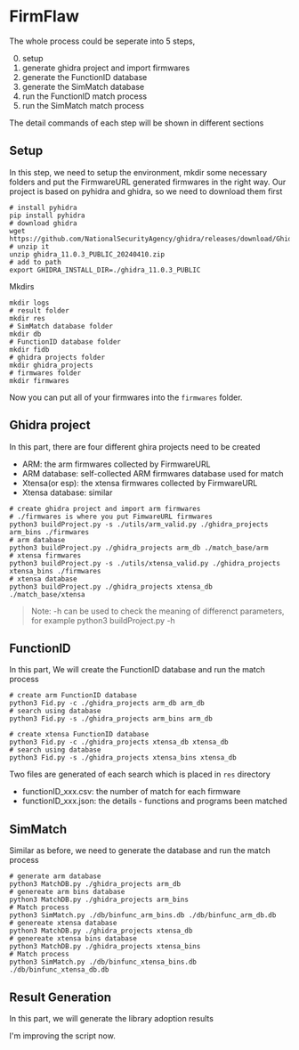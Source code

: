 # FirmFlaw

The whole process could be seperate into 5 steps, 

0. setup 
1. generate ghidra project and import firmwares
2. generate the FunctionID database
3. generate the SimMatch database
4. run the FunctionID match process
5. run the SimMatch match process

The detail commands of each step will be shown in different sections 

## Setup
In this step, we need to setup the environment, mkdir some necessary folders and put the FirmwareURL generated firmwares in the right way.
Our project is based on pyhidra and ghidra, so we need to download them first 

```shell
# install pyhidra 
pip install pyhidra
# download ghidra
wget https://github.com/NationalSecurityAgency/ghidra/releases/download/Ghidra_11.0.3_build/ghidra_11.0.3_PUBLIC_20240410.zip
# unzip it 
unzip ghidra_11.0.3_PUBLIC_20240410.zip
# add to path
export GHIDRA_INSTALL_DIR=./ghidra_11.0.3_PUBLIC
```

Mkdirs
```shell
mkdir logs
# result folder
mkdir res
# SimMatch database folder
mkdir db
# FunctionID database folder
mkdir fidb 
# ghidra projects folder
mkdir ghidra_projects 
# firmwares folder
mkdir firmwares
```

Now you can put all of your firmwares into the `firmwares` folder.

## Ghidra project 

In this part, there are four different ghira projects need to be created
* ARM: the arm firmwares collected by FirmwareURL
* ARM database: self-collected ARM firmwares database used for match
* Xtensa(or esp): the xtensa firmwares collected by FirmwareURL
* Xtensa database: similar

```shell
# create ghidra project and import arm firmwares
# ./firmwares is where you put FimwareURL firmwares
python3 buildProject.py -s ./utils/arm_valid.py ./ghidra_projects arm_bins ./firmwares
# arm database 
python3 buildProject.py ./ghidra_projects arm_db ./match_base/arm
# xtensa firmwares 
python3 buildProject.py -s ./utils/xtensa_valid.py ./ghidra_projects xtensa_bins ./firmwares
# xtensa database
python3 buildProject.py ./ghidra_projects xtensa_db ./match_base/xtensa
```

> Note: -h can be used to check the meaning of differenct parameters, for example python3 buildProject.py -h

## FunctionID 

In this part, We will create the FunctionID database and run the match process 

```shell
# create arm FunctionID database
python3 Fid.py -c ./ghidra_projects arm_db arm_db
# search using database
python3 Fid.py -s ./ghidra_projects arm_bins arm_db

# create xtensa FunctionID database
python3 Fid.py -c ./ghidra_projects xtensa_db xtensa_db
# search using database
python3 Fid.py -s ./ghidra_projects xtensa_bins xtensa_db
```

Two files are generated of each search which is placed in `res` directory 

* functionID_xxx.csv: the number of match for each firmware
* functionID_xxx.json: the details - functions and programs been matched

## SimMatch

Similar as before, we need to generate the database and run the match process

```shell
# generate arm database 
python3 MatchDB.py ./ghidra_projects arm_db
# genereate arm bins database
python3 MatchDB.py ./ghidra_projects arm_bins
# Match process 
python3 SimMatch.py ./db/binfunc_arm_bins.db ./db/binfunc_arm_db.db
# genereate xtensa database
python3 MatchDB.py ./ghidra_projects xtensa_db
# genereate xtensa bins database 
python3 MatchDB.py ./ghidra_projects xtensa_bins
# Match process
python3 SimMatch.py ./db/binfunc_xtensa_bins.db ./db/binfunc_xtensa_db.db
```

## Result Generation

In this part, we will generate the library adoption results 

I'm improving the script now.



